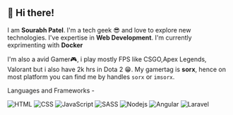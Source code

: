 ## 👋 Hi there!

I am **Sourabh Patel**. I'm a tech geek 😎 and love to explore new technologies. I've expertise in **Web Development**. I'm currently exprimenting with **Docker**

I'm also a avid Gamer🎮, i play mostly FPS like CSGO,Apex Legends, Valorant but i also have 2k hrs in Dota 2 😁. My gamertag is **sorx**, hence on most platform you can find me by handles `sorx` or `imsorx`.

Languages and Frameworks -

![HTML](https://img.icons8.com/color/48/000000/html-5--v1.png) ![CSS](https://img.icons8.com/color/48/000000/css3.png) ![JavaScript](https://img.icons8.com/color/48/000000/javascript--v1.png) ![SASS](https://img.icons8.com/color/48/000000/sass.png) ![Nodejs](https://img.icons8.com/color/48/000000/nodejs.png) ![Angular](https://img.icons8.com/color/48/000000/angularjs.png) ![Laravel](https://img.icons8.com/fluent/48/000000/laravel.png)
